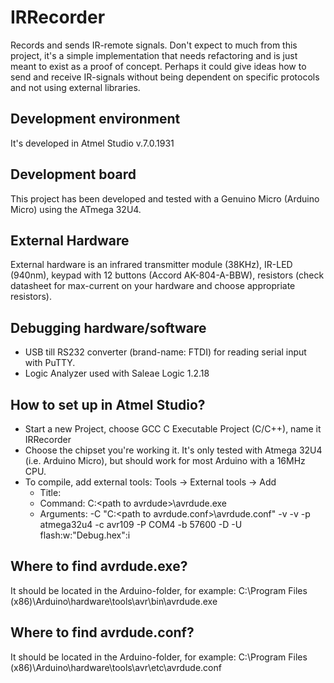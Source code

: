 # IRRecorder
Records and sends IR-remote signals. 
Don't expect to much from this project, it's a simple implementation that needs refactoring and is just meant to exist as a proof of concept. Perhaps it could give ideas how to send and receive IR-signals without being dependent on specific protocols and not using external libraries.

## Development environment
It's developed in Atmel Studio v.7.0.1931 

## Development board
This project has been developed and tested with a Genuino Micro (Arduino Micro) using the ATmega 32U4. 

## External Hardware 
External hardware is an infrared transmitter module (38KHz), IR-LED (940nm), keypad with 12 buttons (Accord AK-804-A-BBW), resistors (check datasheet for max-current on your hardware and choose appropriate resistors).

## Debugging hardware/software
* USB till RS232 converter (brand-name: FTDI) for reading serial input with PuTTY.
* Logic Analyzer used with Saleae Logic 1.2.18

## How to set up in Atmel Studio?
* Start a new Project, choose GCC C Executable Project (C/C++), name it IRRecorder
* Choose the chipset you're working it. It's only tested with Atmega 32U4 (i.e. Arduino Micro), but should work for most Arduino with a 16MHz CPU.
* To compile, add external tools: Tools -> External tools -> Add 
  * Title: <anything>
  * Command: C:\<path to avrdude>\avrdude.exe 
  * Arguments: -C "C:\<path to avrdude.conf>\avrdude.conf" -v -v -p atmega32u4 -c avr109 -P COM4 -b 57600 -D -U flash:w:"Debug\.hex":i

## Where to find avrdude.exe?
It should be located in the Arduino-folder, for example: C:\Program Files (x86)\Arduino\hardware\tools\avr\bin\avrdude.exe

## Where to find avrdude.conf?
It should be located in the Arduino-folder, for example: C:\Program Files (x86)\Arduino\hardware\tools\avr\etc\avrdude.conf
